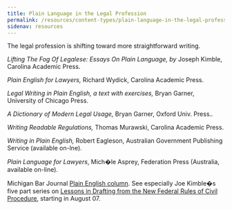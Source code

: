 ```yaml
---
title: Plain Language in the Legal Profession
permalink: /resources/content-types/plain-language-in-the-legal-profession/
sidenav: resources
---
```


The legal profession is shifting toward more straightforward writing.

_Lifting The Fog Of Legalese: Essays On Plain Language, by_ Joseph Kimble, Carolina Academic Press.

_Plain English for Lawyers,_ Richard Wydick, Carolina Academic Press.

_Legal Writing in Plain English, a text with exercises,_ Bryan Garner, University of Chicago Press.

_A Dictionary of Modern Legal Usage,_ Bryan Garner, Oxford Univ. Press._._

_Writing Readable Regulations,_ Thomas Murawski, Carolina Academic Press.

_Writing in Plain English,_ Robert Eagleson, Australian Government Publishing Service (available on-lne).

_Plain Language for Lawyers_, Mich�le Asprey, Federation Press (Australia, available on-line).

Michigan Bar Journal [Plain English column](http://www.michbar.org/generalinfo/plainenglish/columns.cfm). See especially Joe Kimble�s five part series on [Lessons in Drafting from the New Federal Rules of Civil Procedure](http://www.michbar.org/journal/pdf/pdf4article1202.pdf), starting in August 07.
